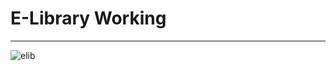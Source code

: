 <h1> E-Library Working</h1>
<hr>

![elib](https://user-images.githubusercontent.com/51125645/86350946-15287f00-bc81-11ea-840b-6cdcc1e62d3f.gif)

